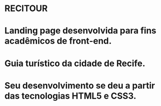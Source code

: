 # RECITOUR
# Landing page desenvolvida para fins acadêmicos de front-end.
# Guia turístico da cidade de Recife. 
# Seu desenvolvimento se deu a partir das tecnologias HTML5 e CSS3.
